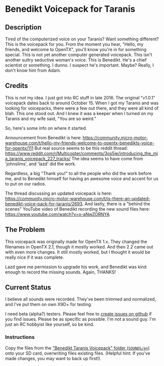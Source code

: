 # Benedikt Voicepack for Taranis

## Description
Tired of the computerized voice on your Taranis? Want something different? This is the
voicepack for you. From the moment you hear, "Hello, my friends, and welcome to OpenTX",
you'll know you're in for something special. This is not yet another computer generated
voicepack. This isn't another sultry seductive woman's voice. This is Benedikt. He's a 
chief scientist or something. I dunno. I suspect he's important. Maybe? Really, I don't
know him from Adam.

## Credits
This is *not* my idea. I just got into RC stuff in late 2016. The original "v1.0.1" voicepack
dates back to around October 15. When I got my Taranis and was looking for voicepacks,
there were a few out there, and they were all kind of blah. This one stood out. And I knew 
it was a keeper when I turned on my Taranis and my wife said, "You are so weird."

So, here's some info on where it started.

Announcement from Benedikt is here: https://community.micro-motor-warehouse.com/t/hello-my-friends-welcome-to-opentx-benedikts-voice-for-opentx/111
But real source seems to be this reddit thread: https://www.reddit.com/r/Multicopter/comments/3os5je/introducing_the_mia_taranis_voicepack_227_tracks/
The idea seems to have come from 'johnslims', and 'lazd' did the work.

Regardless, a big "Thank you!" to all the people who did the work before me, and to Benedikt
himself for having an awesome voice and accent for us to put on our radios. 

The thread discussing an updated voicepack is here: https://community.micro-motor-warehouse.com/t/is-there-an-updated-benedikt-voice-pack-for-taranis/2693. 
And lastly, there is a "behind the scenes" YouTube video of Benedikt recording the new sound
files here: https://www.youtube.com/watch?v=o-aNwZORNYA

## The Problem
This voicepack was originally made for OpenTX 1.x. They changed the filenames in OpenTX 2.1, 
though it mostly worked. And then 2.2 came out with even more changes. It still mostly worked,
but I thought it would be really nice if it was complete.

Lazd gave me permission to upgrade his work, and Benedikt was kind enough to record the missing 
sounds. Again, THANKS!

## Current Status
I believe all sounds were recorded. They've been trimmed and normalized, and I've put them on 
own X9D+ for testing.

I need beta (alpha?) testers. Please feel free to 
[create issues on github](https://github.com/fdamstra/OpenTX-Benedikt-Voicepack/issues)
if you find issues. Please be as specific as possible. I'm not a sound guy. I'm just an RC hobbyist 
like yourself, so be kind.

### Instructions
Copy the files from the ["Benedikt Taranis Voicepack" folder (`SOUNDS/en`)](https://github.com/fdamstra/OpenTX-Benedikt-Voicepack/tree/master/Benedikt%20Taranis%20Voicepack)
onto your SD card, overwriting files existing files. (Helpful hint: If you've made changes, you may want to back up 
first!).

